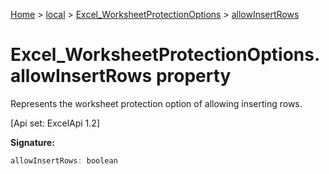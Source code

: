 [Home](./index) &gt; [local](local.md) &gt; [Excel\_WorksheetProtectionOptions](local.excel_worksheetprotectionoptions.md) &gt; [allowInsertRows](local.excel_worksheetprotectionoptions.allowinsertrows.md)

# Excel\_WorksheetProtectionOptions.allowInsertRows property

Represents the worksheet protection option of allowing inserting rows. 

 \[Api set: ExcelApi 1.2\]

**Signature:**
```javascript
allowInsertRows: boolean
```
